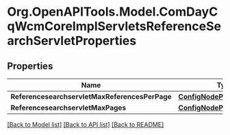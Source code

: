 # Org.OpenAPITools.Model.ComDayCqWcmCoreImplServletsReferenceSearchServletProperties
## Properties

Name | Type | Description | Notes
------------ | ------------- | ------------- | -------------
**ReferencesearchservletMaxReferencesPerPage** | [**ConfigNodePropertyInteger**](ConfigNodePropertyInteger.md) |  | [optional] 
**ReferencesearchservletMaxPages** | [**ConfigNodePropertyInteger**](ConfigNodePropertyInteger.md) |  | [optional] 

[[Back to Model list]](../README.md#documentation-for-models) [[Back to API list]](../README.md#documentation-for-api-endpoints) [[Back to README]](../README.md)


